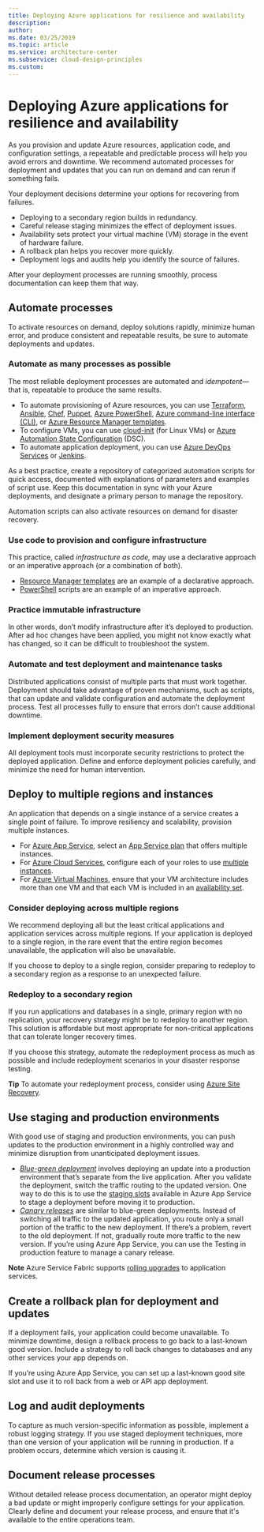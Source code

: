 ```yaml
---
title: Deploying Azure applications for resilience and availability
description: 
author: 
ms.date: 03/25/2019
ms.topic: article
ms.service: architecture-center
ms.subservice: cloud-design-principles
ms.custom: 
---
```


# Deploying Azure applications for resilience and availability

As you provision and update Azure resources, application code, and configuration settings, a repeatable and predictable process will help you avoid errors and downtime. We recommend automated processes for deployment and updates that you can run on demand and can rerun if something fails.

Your deployment decisions determine your options for recovering from failures.

- Deploying to a secondary region builds in redundancy.
- Careful release staging minimizes the effect of deployment issues.
- Availability sets protect your virtual machine (VM) storage in the event of hardware failure.
- A rollback plan helps you recover more quickly.
- Deployment logs and audits help you identify the source of failures.

After your deployment processes are running smoothly, process documentation can keep them that way.

## Automate processes

To activate resources on demand, deploy solutions rapidly, minimize human error, and produce consistent and repeatable results, be sure to automate deployments and updates.

### Automate as many processes as possible

The most reliable deployment processes are automated and *idempotent*—that is, repeatable to produce the same results.

- To automate provisioning of Azure resources, you can use [Terraform](https://docs.microsoft.com/en-us/azure/virtual-machines/windows/infrastructure-automation#terraform),
    [Ansible](https://docs.microsoft.com/en-us/azure/virtual-machines/windows/infrastructure-automation#ansible), [Chef](https://docs.microsoft.com/en-us/azure/virtual-machines/windows/infrastructure-automation#chef), [Puppet](https://docs.microsoft.com/en-us/azure/virtual-machines/windows/infrastructure-automation#puppet),
    [Azure PowerShell](https://docs.microsoft.com/en-us/powershell/azure/overview), [Azure command-line interface (CLI)](https://docs.microsoft.com/en-us/cli/azure), or [Azure Resource Manager templates](https://docs.microsoft.com/en-us/azure/azure-resource-manager/resource-group-overview#template-deployment).
- To configure VMs, you can use [cloud-init](https://docs.microsoft.com/en-us/azure/virtual-machines/windows/infrastructure-automation#cloud-init) (for Linux VMs) or [Azure Automation State Configuration](https://docs.microsoft.com/en-us/azure/automation/automation-dsc-overview) (DSC).
- To automate application deployment, you can use [Azure DevOps Services](https://docs.microsoft.com/en-us/azure/virtual-machines/windows/infrastructure-automation#azure-devops-services) or [Jenkins](https://docs.microsoft.com/en-us/azure/virtual-machines/windows/infrastructure-automation#jenkins).

As a best practice, create a repository of categorized automation scripts for quick access, documented with explanations of parameters and examples of script use. Keep this documentation in sync with your Azure deployments, and designate a primary person to manage the repository.

Automation scripts can also activate resources on demand for disaster recovery.

### Use code to provision and configure infrastructure

This practice, called *infrastructure as code,* may use a declarative approach or an imperative approach (or a combination of both).

- [Resource Manager templates](https://docs.microsoft.com/en-us/azure/azure-resource-manager/resource-group-overview#template-deployment) are an example of a declarative approach.
- [PowerShell](https://docs.microsoft.com/en-us/powershell/azure/overview) scripts are an example of an imperative approach.

### Practice immutable infrastructure

In other words, don’t modify infrastructure after it’s deployed to production. After ad hoc changes have been applied, you might not know exactly what has changed, so it can be difficult to troubleshoot the system.

### Automate and test deployment and maintenance tasks

Distributed applications consist of multiple parts that must work together. Deployment should take advantage of proven mechanisms, such as scripts, that can update and validate configuration and automate the deployment process. Test all processes fully to ensure that errors don’t cause additional downtime.

### Implement deployment security measures

All deployment tools must incorporate security restrictions to protect the deployed application. Define and enforce deployment policies carefully, and minimize the need for human intervention.

## Deploy to multiple regions and instances

An application that depends on a single instance of a service creates a single point of failure. To improve resiliency and scalability, provision multiple instances.

- For [Azure App Service](https://docs.microsoft.com/en-us/azure/app-service/app-service-value-prop-what-is/), select an [App Service plan](https://docs.microsoft.com/en-us/azure/app-service/azure-web-sites-web-hosting-plans-in-depth-overview/) that offers multiple instances. 
- For [Azure Cloud Services](https://docs.microsoft.com/en-us/azure/cloud-services/cloud-services-choose-me), configure each of your roles to use [multiple instances](https://docs.microsoft.com/en-us/azure/cloud-services/cloud-services-choose-me/#scaling-and-management).
- For [Azure Virtual Machines](https://docs.microsoft.com/en-us/azure/virtual-machines/virtual-machines-windows-about/?toc=%2fazure%2fvirtual-machines%2fwindows%2ftoc.json), ensure that your VM architecture includes more than one VM and that each VM is included in an [availability set](https://docs.microsoft.com/en-us/azure/virtual-machines/virtual-machines-windows-manage-availability/).

### Consider deploying across multiple regions

We recommend deploying all but the least critical applications and application services across multiple regions. If your application is deployed to a single region, in the rare event that the entire region becomes unavailable, the application will also be unavailable.

If you choose to deploy to a single region, consider preparing to redeploy to a secondary region as a response to an unexpected failure.

### Redeploy to a secondary region

If you run applications and databases in a single, primary region with no replication, your recovery strategy might be to redeploy to another region. This solution is affordable but most appropriate for non-critical applications that can tolerate longer recovery times.

If you choose this strategy, automate the redeployment process as much as possible and include redeployment scenarios in your disaster response testing.

**Tip** To automate your redeployment process, consider using [Azure Site Recovery](https://docs.microsoft.com/en-us/azure/site-recovery/).

## Use staging and production environments

With good use of staging and production environments, you can push updates to the production environment in a highly controlled way and minimize disruption from unanticipated deployment issues.

- [*Blue-green deployment*](https://martinfowler.com/bliki/BlueGreenDeployment.html) involves deploying an update into a production environment that’s separate from the live application. After you validate the deployment, switch the traffic routing to the updated version. One way to do this is to use the [staging slots](https://docs.microsoft.com/en-us/azure/app-service/web-sites-staged-publishing) available in Azure App Service to stage a deployment before moving it to production.
- [*Canary releases*](https://martinfowler.com/bliki/CanaryRelease.html) are similar to blue-green deployments. Instead of switching all traffic to the updated application, you route only a small portion of the traffic to the new deployment. If there’s a problem, revert to the old deployment. If not, gradually route more traffic to the new version. If you’re using Azure App Service, you can use the Testing in production feature to manage a canary release.

**Note** Azure Service Fabric supports [rolling upgrades](https://docs.microsoft.com/en-us/azure/service-fabric/service-fabric-application-upgrade) to application services.

## Create a rollback plan for deployment and updates

If a deployment fails, your application could become unavailable. To minimize downtime, design a rollback process to go back to a last-known good version. Include a strategy to roll back changes to databases and any other services your app depends on.

If you’re using Azure App Service, you can set up a last-known good site slot and use it to roll back from a web or API app deployment.

## Log and audit deployments

To capture as much version-specific information as possible, implement a robust logging strategy. If you use staged deployment techniques, more than one version of your application will be running in production. If a problem occurs, determine which version is causing it.

## Document release processes

Without detailed release process documentation, an operator might deploy a bad update or might improperly configure settings for your application. Clearly define and document your release process, and ensure that it's available to the entire operations team.
